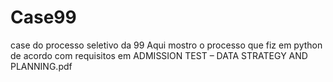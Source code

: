 # Case99
case do processo seletivo da 99
Aqui mostro o processo que fiz em python de acordo com requisitos em ADMISSION TEST – DATA STRATEGY AND PLANNING.pdf
